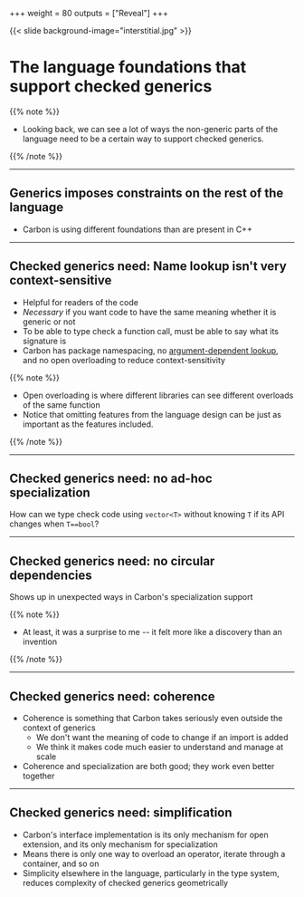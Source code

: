 +++
weight = 80
outputs = ["Reveal"]
+++

{{< slide background-image="interstitial.jpg" >}}

# The language foundations that support checked generics

{{% note %}}

- Looking back, we can see a lot of ways the non-generic parts of the language
  need to be a certain way to support checked generics.

{{% /note %}}

---

## Generics imposes constraints on the rest of the language

- Carbon is using different foundations than are present in C++

---

## Checked generics need: Name lookup isn't very context-sensitive

- Helpful for readers of the code
- _Necessary_ if you want code to have the same meaning whether it is generic or
  not
- To be able to type check a function call, must be able to say what its
  signature is
- Carbon has package namespacing, no
  [argument-dependent lookup](https://en.cppreference.com/w/cpp/language/adl),
  and no open overloading to reduce context-sensitivity

{{% note %}}

- Open overloading is where different libraries can see different overloads of
  the same function
- Notice that omitting features from the language design can be just as
  important as the features included.

{{% /note %}}

---

## Checked generics need: no ad-hoc specialization

How can we type check code using `vector<T>` without knowing `T` if its API
changes when `T==bool`?

---

## Checked generics need: no circular dependencies

Shows up in unexpected ways in Carbon's specialization support

{{% note %}}

- At least, it was a surprise to me -- it felt more like a discovery than an
  invention

{{% /note %}}

---

## Checked generics need: coherence

- Coherence is something that Carbon takes seriously even outside the context of
  generics
  - We don't want the meaning of code to change if an import is added
  - We think it makes code much easier to understand and manage at scale
- Coherence and specialization are both good; they work even better together

<!-- "Because the Coherence problem is the actual Problem To Be Solved." -->
<!-- - https://news.ycombinator.com/item?id=35769018 -->

---

## Checked generics need: simplification

- Carbon's interface implementation is its only mechanism for open extension,
  and its only mechanism for specialization
- Means there is only one way to overload an operator, iterate through a
  container, and so on
- Simplicity elsewhere in the language, particularly in the type system, reduces
  complexity of checked generics geometrically
